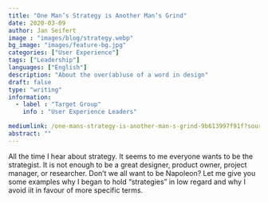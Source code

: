 ```yaml
---
title: "One Man’s Strategy is Another Man’s Grind"
date: 2020-03-09
author: Jan Seifert
image : "images/blog/strategy.webp"
bg_image: "images/feature-bg.jpg"
categories: ["User Experience"]
tags: ["Leadership"]
languages: ["English"]
description: "About the over(ab)use of a word in design"
draft: false
type: "writing"
information:
  - label : "Target Group"
    info : "User Experience Leaders"

mediumlink: /one-mans-strategy-is-another-man-s-grind-9b613997f91f?source=friends_link&sk=df85ae3e3f99e8d087559cb632ced281
abstract: ""
---
```



All the time I hear about strategy. It seems to me everyone wants to be the strategist. It is not enough to be a great designer, product owner, project manager, or researcher. Don’t we all want to be Napoleon? Let me give you some examples why I began to hold “strategies” in low regard and why I avoid iit in favour of more specific terms.